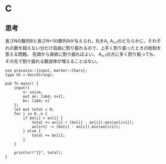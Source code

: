 # C
## 思考
長さNの数列Bと長さN+1の数列Aが与えられ、B<sub>i</sub>をA<sub>i, </sub>A<sub>i+1</sub>のどちらかに、それぞれの数を超えない分だけ自由に割り振れるので、上手く割り振ったときの総和を答える問題。
先頭から貪欲に割り振ればよい。
</sub>A<sub>i+1</sub>の方に多く割り振っても、その先で割り振れる数自体が増えることはない。
```
use proconio::{input, marker::Chars};
type VS = Vec<String>;

pub fn main() {
    input!{
        n: usize,
        mut an: [i64; n+1],
        bn: [i64; n]
    };
    let mut total = 0;
    for i in 0..n {
        if bn[i] > an[i] {
            total += an[i] + (bn[i] - an[i]).min(an[i+1]);
            an[i+1] -= (bn[i] - an[i]).min(an[i+1]);
        } else {
            total += bn[i];
        }
    }
        
    println!("{}", total);
}
```